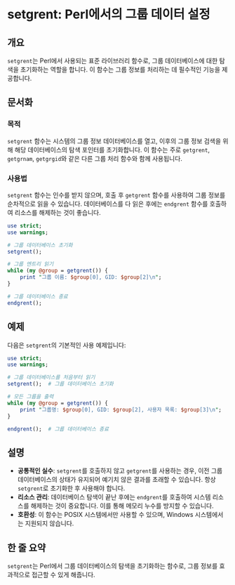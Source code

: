 <!--
Meta Description: # setgrent: Perl에서의 그룹 데이터 설정 ## 개요 `setgrent`는 Perl에서 사용되는 표준 라이브러리 함수로, 그룹 데이터베이스에 대한 탐색을 초기화하는 역할을 합니다. 이 함수는 그룹 정보를 처리하는 데 필수적인 기능을 제공합니다. ## 문서화 ...
Meta Keywords: setgrent, group, 함수는, getgrent, 데이터베이스
-->

# setgrent: Perl에서의 그룹 데이터 설정

## 개요
`setgrent`는 Perl에서 사용되는 표준 라이브러리 함수로, 그룹 데이터베이스에 대한 탐색을 초기화하는 역할을 합니다. 이 함수는 그룹 정보를 처리하는 데 필수적인 기능을 제공합니다.

## 문서화
### 목적
`setgrent` 함수는 시스템의 그룹 정보 데이터베이스를 열고, 이후의 그룹 정보 검색을 위해 해당 데이터베이스의 탐색 포인터를 초기화합니다. 이 함수는 주로 `getgrent`, `getgrnam`, `getgrgid`와 같은 다른 그룹 처리 함수와 함께 사용됩니다.

### 사용법
`setgrent` 함수는 인수를 받지 않으며, 호출 후 `getgrent` 함수를 사용하여 그룹 정보를 순차적으로 읽을 수 있습니다. 데이터베이스를 다 읽은 후에는 `endgrent` 함수를 호출하여 리소스를 해제하는 것이 좋습니다.

```perl
use strict;
use warnings;

# 그룹 데이터베이스 초기화
setgrent();

# 그룹 엔트리 읽기
while (my @group = getgrent()) {
    print "그룹 이름: $group[0], GID: $group[2]\n";
}

# 그룹 데이터베이스 종료
endgrent();
```

## 예제
다음은 `setgrent`의 기본적인 사용 예제입니다:

```perl
use strict;
use warnings;

# 그룹 데이터베이스를 처음부터 읽기
setgrent();  # 그룹 데이터베이스 초기화

# 모든 그룹을 출력
while (my @group = getgrent()) {
    print "그룹명: $group[0], GID: $group[2], 사용자 목록: $group[3]\n";
}

endgrent();  # 그룹 데이터베이스 종료
```

## 설명
- **공통적인 실수**: `setgrent`를 호출하지 않고 `getgrent`를 사용하는 경우, 이전 그룹 데이터베이스의 상태가 유지되어 예기치 않은 결과를 초래할 수 있습니다. 항상 `setgrent`로 초기화한 후 사용해야 합니다.
- **리소스 관리**: 데이터베이스 탐색이 끝난 후에는 `endgrent`를 호출하여 시스템 리소스를 해제하는 것이 중요합니다. 이를 통해 메모리 누수를 방지할 수 있습니다.
- **호환성**: 이 함수는 POSIX 시스템에서만 사용할 수 있으며, Windows 시스템에서는 지원되지 않습니다.

## 한 줄 요약
`setgrent`는 Perl에서 그룹 데이터베이스의 탐색을 초기화하는 함수로, 그룹 정보를 효과적으로 접근할 수 있게 해줍니다.